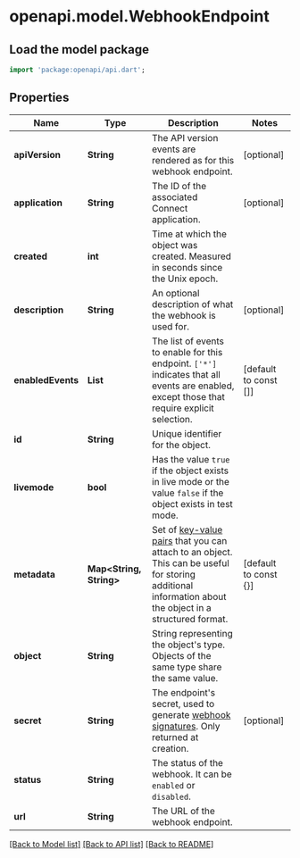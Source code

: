 # openapi.model.WebhookEndpoint

## Load the model package
```dart
import 'package:openapi/api.dart';
```

## Properties
Name | Type | Description | Notes
------------ | ------------- | ------------- | -------------
**apiVersion** | **String** | The API version events are rendered as for this webhook endpoint. | [optional] 
**application** | **String** | The ID of the associated Connect application. | [optional] 
**created** | **int** | Time at which the object was created. Measured in seconds since the Unix epoch. | 
**description** | **String** | An optional description of what the webhook is used for. | [optional] 
**enabledEvents** | **List<String>** | The list of events to enable for this endpoint. `['*']` indicates that all events are enabled, except those that require explicit selection. | [default to const []]
**id** | **String** | Unique identifier for the object. | 
**livemode** | **bool** | Has the value `true` if the object exists in live mode or the value `false` if the object exists in test mode. | 
**metadata** | **Map<String, String>** | Set of [key-value pairs](https://stripe.com/docs/api/metadata) that you can attach to an object. This can be useful for storing additional information about the object in a structured format. | [default to const {}]
**object** | **String** | String representing the object's type. Objects of the same type share the same value. | 
**secret** | **String** | The endpoint's secret, used to generate [webhook signatures](https://docs.stripe.com/webhooks/signatures). Only returned at creation. | [optional] 
**status** | **String** | The status of the webhook. It can be `enabled` or `disabled`. | 
**url** | **String** | The URL of the webhook endpoint. | 

[[Back to Model list]](../README.md#documentation-for-models) [[Back to API list]](../README.md#documentation-for-api-endpoints) [[Back to README]](../README.md)


